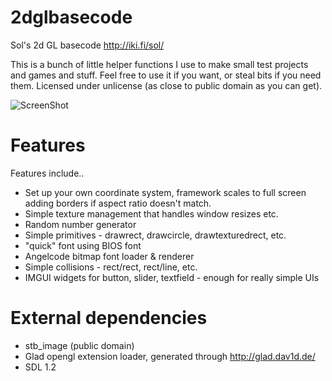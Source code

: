 # 2dglbasecode
Sol's 2d GL basecode
http://iki.fi/sol/

This is a bunch of little helper functions I use to make small test projects and
games and stuff. Feel free to use it if you want, or steal bits if you need them.
Licensed under unlicense (as close to public domain as you can get).

![ScreenShot](https://raw.github.com/jarikomppa/2dglbasecode/master/screenshot.jpg)

# Features

Features include..

- Set up your own coordinate system, framework scales to full screen adding borders if aspect ratio doesn't match. 
- Simple texture management that handles window resizes etc.
- Random number generator
- Simple primitives - drawrect, drawcircle, drawtexturedrect, etc.
- "quick" font using BIOS font
- Angelcode bitmap font loader & renderer
- Simple collisions - rect/rect, rect/line, etc.
- IMGUI widgets for button, slider, textfield - enough for really simple UIs

# External dependencies 

- stb_image (public domain)
- Glad opengl extension loader, generated through http://glad.dav1d.de/
- SDL 1.2
